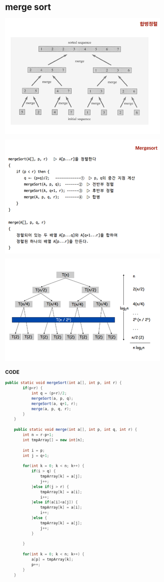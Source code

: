 # merge sort

![](../.gitbook/assets/image%20%2813%29.png)

![](../.gitbook/assets/image%20%2835%29.png)

![](../.gitbook/assets/image%20%2828%29.png)

### CODE

```java
public static void mergeSort(int a[], int p, int r) {
		if(p<r) {
			int q = (p+r)/2;
			mergeSort(a, p, q);
			mergeSort(a, q+1, r);
			merge(a, p, q, r);
		}
	}
	
	public static void merge(int a[], int p, int q, int r) {
		int n = r-p+1;
		int tmpArray[] = new int[n];
		
		int i = p;
		int j = q+1;
		
		for(int k = 0; k < n; k++) {
			if(i > q) {
				tmpArray[k] = a[j];
				j++;
			}else if(j > r) {
				tmpArray[k] = a[i];
				i++;
			}else if(a[i]<a[j]) {
				tmpArray[k] = a[i];
				i++;
			}else {
				tmpArray[k] = a[j];
				j++;
			}
				
		}
		
		for(int k = 0; k < n; k++) {
			a[p] = tmpArray[k];
			p++;
		}
	}
```

